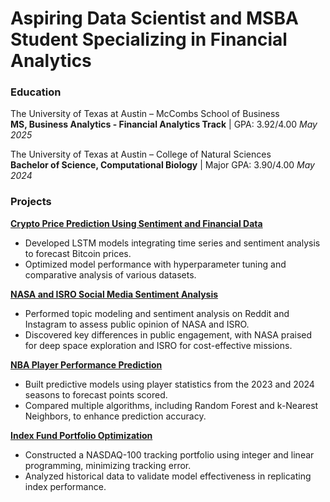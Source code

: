 # Aspiring Data Scientist and MSBA Student Specializing in Financial Analytics

### Education
The University of Texas at Austin – McCombs School of Business  
**MS, Business Analytics - Financial Analytics Track** | GPA: 3.92/4.00
*May 2025*

The University of Texas at Austin – College of Natural Sciences  
**Bachelor of Science, Computational Biology** | Major GPA: 3.90/4.00
*May 2024*

### Projects
**[Crypto Price Prediction Using Sentiment and Financial Data](https://github.com/gayathreegopi/crypto-price-prediction)**  
- Developed LSTM models integrating time series and sentiment analysis to forecast Bitcoin prices.
- Optimized model performance with hyperparameter tuning and comparative analysis of various datasets.

**[NASA and ISRO Social Media Sentiment Analysis](https://github.com/gayathreegopi/nasa-isro-social-media-analytics)**  
- Performed topic modeling and sentiment analysis on Reddit and Instagram to assess public opinion of NASA and ISRO.
- Discovered key differences in public engagement, with NASA praised for deep space exploration and ISRO for cost-effective missions.

**[NBA Player Performance Prediction](https://github.com/gayathreegopi/nba-player-stats-predictive-model)**  
- Built predictive models using player statistics from the 2023 and 2024 seasons to forecast points scored.
- Compared multiple algorithms, including Random Forest and k-Nearest Neighbors, to enhance prediction accuracy.

**[Index Fund Portfolio Optimization](https://github.com/gayathreegopi/nasdaq100-portfolio-optimization)**  
- Constructed a NASDAQ-100 tracking portfolio using integer and linear programming, minimizing tracking error.
- Analyzed historical data to validate model effectiveness in replicating index performance.
